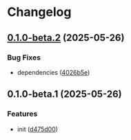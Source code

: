 # Changelog

## [0.1.0-beta.2](https://github.com/CyanSalt/openai-ollama/compare/v0.1.0-beta.1...v0.1.0-beta.2) (2025-05-26)

### Bug Fixes

* dependencies ([4026b5e](https://github.com/CyanSalt/openai-ollama/commit/4026b5eac4e5ffcfbda95701c356a0068746111b))

## 0.1.0-beta.1 (2025-05-26)

### Features

* init ([d475d00](https://github.com/CyanSalt/openai-ollama/commit/d475d0060f32e94993acef914a92e7b7ca11c6c0))
